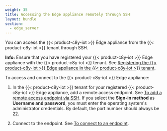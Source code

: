 ```yaml
---
weight: 35
title: Accessing the Edge appliance remotely through SSH
layout: bundle
section:
  - edge_server
---
```


You can access the {{< product-c8y-iot >}} Edge appliance from the {{< product-c8y-iot >}} tenant through SSH.

**Info:** Ensure that you have registered your {{< product-c8y-iot >}} Edge appliance with the {{< product-c8y-iot >}} tenant. See [Registering the {{< product-c8y-iot >}} Edge appliance in the {{< product-c8y-iot >}} tenant](/edge/edge-connectivity/#registering-the-edge-appliance-in-the-cumulocity-iot-tenant).

To access and connect to the {{< product-c8y-iot >}} Edge appliance:

1. In the {{< product-c8y-iot >}} tenant for your registered {{< product-c8y-iot >}} Edge appliance, add a remote access endpoint. See [To add a remote access endpoint via SSH](/cloud-remote-access/using-cloud-remote-access/#to-add-a-remote-access-endpoint-via-ssh). If you select the **Sign-in method** as **Username and password**, you must enter the operating system's administrator credentials. By default, the port number should always be 22.

2. Connect to the endpoint. See [To connect to an endpoint](/cloud-remote-access/using-cloud-remote-access/#to-connect-to-an-endpoint).
